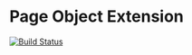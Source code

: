 Page Object Extension
=====================

[![Build Status](https://secure.travis-ci.org/jakzal/PageObjectExtension.png?branch=master)](http://travis-ci.org/jakzal/PageObjectExtension)
